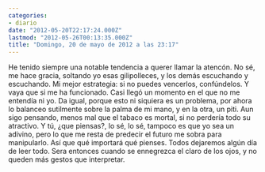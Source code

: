```yaml
---
categories:
- diario
date: "2012-05-20T22:17:24.000Z"
lastmod: "2012-05-26T00:13:35.000Z"
title: "Domingo, 20 de mayo de 2012 a las 23:17"
---
```


He tenido siempre una notable tendencia a querer llamar la atencón. No sé, me hace gracia, soltando yo esas gilipolleces, y los demás escuchando y escuchando. Mi mejor estrategia: si no puedes vencerlos, confúndelos. Y vaya que si me ha funcionado. Casi llegó un momento en el que no me entendí­a ni yo. Da igual, porque esto ni siquiera es un problema, por ahora lo balanceo sutilmente sobre la palma de mi mano, y en la otra, un piti. Aun sigo pensando, menos mal que el tabaco es mortal, si no perderí­a todo su atractivo. Y tú, ¿que piensas?, lo sé, lo sé, tampoco es que yo sea un adivino, pero lo que me resta de predecir el futuro me sobra para manipularlo. Así­ que qué importará qué pienses. Todos dejaremos algún dí­a de leer todo. Sera entonces cuando se ennegrezca el claro de los ojos, y no queden más gestos que interpretar.
